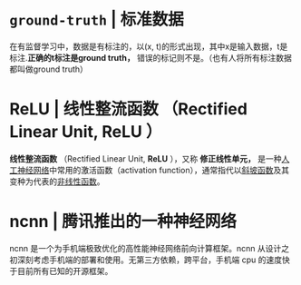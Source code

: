# `ground-truth` | 标准数据

在有监督学习中，数据是有标注的，以(x, t)的形式出现，其中x是输入数据，t是标注.**正确的t标注是ground truth，** 错误的标记则不是。（也有人将所有标注数据都叫做ground truth）

# ReLU | **线性整流函数** （Rectified Linear Unit,  **ReLU** ）

**线性整流函数** （Rectified Linear Unit,  **ReLU** ），又称 **修正线性单元，** 是一种[人工神经网络](https://baike.baidu.com/item/%E4%BA%BA%E5%B7%A5%E7%A5%9E%E7%BB%8F%E7%BD%91%E7%BB%9C/382460)中常用的激活函数（activation function），通常指代以[斜坡函数](https://baike.baidu.com/item/%E6%96%9C%E5%9D%A1%E5%87%BD%E6%95%B0)及其变种为代表的[非线性函数](https://baike.baidu.com/item/%E9%9D%9E%E7%BA%BF%E6%80%A7%E5%87%BD%E6%95%B0/16029251)。


# ncnn | 腾讯推出的一种神经网络

ncnn 是一个为手机端极致优化的高性能神经网络前向计算框架。ncnn 从设计之初深刻考虑手机端的部署和使用。无第三方依赖，跨平台，手机端 cpu 的速度快于目前所有已知的开源框架。

